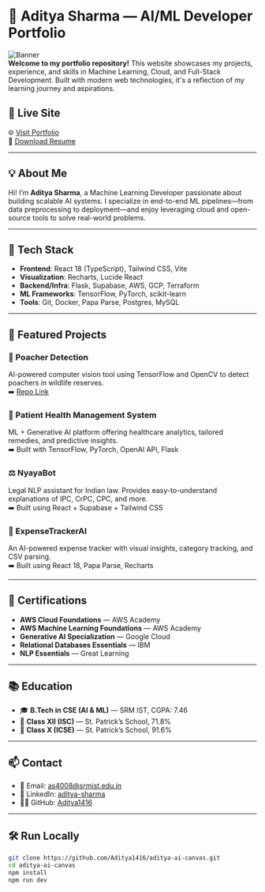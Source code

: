 # 🧠 Aditya Sharma — AI/ML Developer Portfolio

![Banner](https://img.shields.io/badge/Machine_Learning-Developer-blueviolet?style=for-the-badge)  
**Welcome to my portfolio repository!** This website showcases my projects, experience, and skills in Machine Learning, Cloud, and Full-Stack Development. Built with modern web technologies, it's a reflection of my learning journey and aspirations.

## 🚀 Live Site

🌐 [Visit Portfolio](https://aditya1416.github.io/aditya-ai-canvas)  
📄 [Download Resume](https://drive.google.com/file/d/1KgtysY1Nxo3djyUGmwdKZsnl50VabvQf/view?usp=sharing)

---

## 💡 About Me

Hi! I’m **Aditya Sharma**, a Machine Learning Developer passionate about building scalable AI systems. I specialize in end-to-end ML pipelines—from data preprocessing to deployment—and enjoy leveraging cloud and open-source tools to solve real-world problems.

---

## 🧰 Tech Stack

- **Frontend**: React 18 (TypeScript), Tailwind CSS, Vite  
- **Visualization**: Recharts, Lucide React  
- **Backend/Infra**: Flask, Supabase, AWS, GCP, Terraform  
- **ML Frameworks**: TensorFlow, PyTorch, scikit-learn  
- **Tools**: Git, Docker, Papa Parse, Postgres, MySQL

---

## 📂 Featured Projects

### 🐘 Poacher Detection  
AI-powered computer vision tool using TensorFlow and OpenCV to detect poachers in wildlife reserves.  
➡️ [Repo Link](https://github.com/Aditya1416/Poacher-Detection)

### 💊 Patient Health Management System  
ML + Generative AI platform offering healthcare analytics, tailored remedies, and predictive insights.  
➡️ Built with TensorFlow, PyTorch, OpenAI API, Flask

### ⚖️ NyayaBot  
Legal NLP assistant for Indian law. Provides easy-to-understand explanations of IPC, CrPC, CPC, and more.  
➡️ Built using React + Supabase + Tailwind CSS

### 💸 ExpenseTrackerAI  
An AI-powered expense tracker with visual insights, category tracking, and CSV parsing.  
➡️ Built using React 18, Papa Parse, Recharts

---

## 🧾 Certifications

- **AWS Cloud Foundations** — AWS Academy  
- **AWS Machine Learning Foundations** — AWS Academy  
- **Generative AI Specialization** — Google Cloud  
- **Relational Databases Essentials** — IBM  
- **NLP Essentials** — Great Learning

---

## 📚 Education

- 🎓 **B.Tech in CSE (AI & ML)** — SRM IST, CGPA: 7.46  
- 🏫 **Class XII (ISC)** — St. Patrick’s School, 71.8%  
- 🏫 **Class X (ICSE)** — St. Patrick’s School, 91.6%

---

## 📫 Contact

- 📧 Email: [as4008@srmist.edu.in](mailto:as4008@srmist.edu.in)  
- 🔗 LinkedIn: [aditya-sharma](https://www.linkedin.com/in/aditya-sharma-997034255)  
- 🧑‍💻 GitHub: [Aditya1416](https://github.com/Aditya1416)

---

## 🛠️ Run Locally

```bash
git clone https://github.com/Aditya1416/aditya-ai-canvas.git
cd aditya-ai-canvas
npm install
npm run dev
